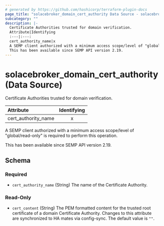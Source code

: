```yaml
---
# generated by https://github.com/hashicorp/terraform-plugin-docs
page_title: "solacebroker_domain_cert_authority Data Source - solacebroker"
subcategory: ""
description: |-
  Certificate Authorities trusted for domain verification.
  Attribute|Identifying
  :---|:---:
  cert_authority_name|x
  A SEMP client authorized with a minimum access scope/level of "global/read-only" is required to perform this operation.
  This has been available since SEMP API version 2.19.
---
```


# solacebroker_domain_cert_authority (Data Source)

Certificate Authorities trusted for domain verification.


Attribute|Identifying
:---|:---:
cert_authority_name|x



A SEMP client authorized with a minimum access scope/level of "global/read-only" is required to perform this operation.

This has been available since SEMP API version 2.19.



<!-- schema generated by tfplugindocs -->
## Schema

### Required

- `cert_authority_name` (String) The name of the Certificate Authority.

### Read-Only

- `cert_content` (String) The PEM formatted content for the trusted root certificate of a domain Certificate Authority. Changes to this attribute are synchronized to HA mates via config-sync. The default value is `""`.
